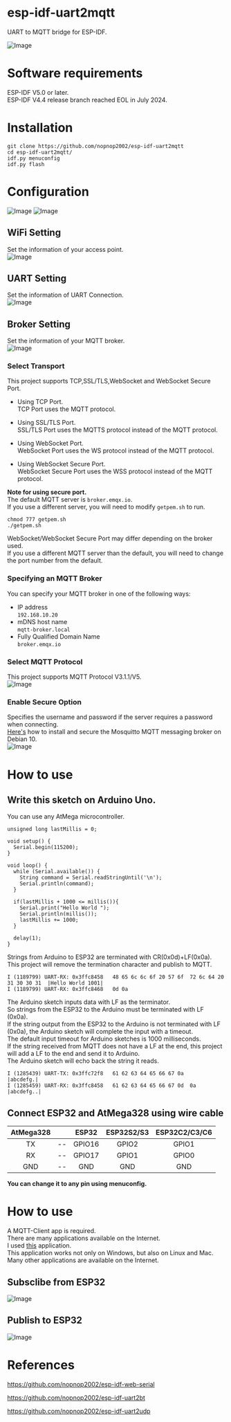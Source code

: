 # esp-idf-uart2mqtt
UART to MQTT bridge for ESP-IDF.   

![Image](https://github.com/user-attachments/assets/200f57e3-0f80-404c-a970-8004dac74c69)

# Software requirements
ESP-IDF V5.0 or later.   
ESP-IDF V4.4 release branch reached EOL in July 2024.   


# Installation

```
git clone https://github.com/nopnop2002/esp-idf-uart2mqtt
cd esp-idf-uart2mqtt/
idf.py menuconfig
idf.py flash
```

# Configuration
![Image](https://github.com/user-attachments/assets/79b55614-73c7-4c90-9836-0d180dac868e)
![Image](https://github.com/user-attachments/assets/083b1ea2-7fd6-4269-a2c3-288210f1fe29)

## WiFi Setting
Set the information of your access point.   
![Image](https://github.com/user-attachments/assets/ff07ce55-c33f-4f25-9320-4b69b9e349ee)

## UART Setting
Set the information of UART Connection.   
![Image](https://github.com/user-attachments/assets/480dbb4e-5cda-4281-b46c-3b80675bd362)

## Broker Setting
Set the information of your MQTT broker.   
![Image](https://github.com/user-attachments/assets/ad103632-86dc-4eb0-958e-b633c6107016)

### Select Transport   
This project supports TCP,SSL/TLS,WebSocket and WebSocket Secure Port.   

- Using TCP Port.   
 TCP Port uses the MQTT protocol.   

- Using SSL/TLS Port.   
 SSL/TLS Port uses the MQTTS protocol instead of the MQTT protocol.   

- Using WebSocket Port.   
 WebSocket Port uses the WS protocol instead of the MQTT protocol.   

- Using WebSocket Secure Port.   
 WebSocket Secure Port uses the WSS protocol instead of the MQTT protocol.   

__Note for using secure port.__   
The default MQTT server is ```broker.emqx.io```.   
If you use a different server, you will need to modify ```getpem.sh``` to run.   
```
chmod 777 getpem.sh
./getpem.sh
```

WebSocket/WebSocket Secure Port may differ depending on the broker used.   
If you use a different MQTT server than the default, you will need to change the port number from the default.   

### Specifying an MQTT Broker   
You can specify your MQTT broker in one of the following ways:   
- IP address   
 ```192.168.10.20```   
- mDNS host name   
 ```mqtt-broker.local```   
- Fully Qualified Domain Name   
 ```broker.emqx.io```

### Select MQTT Protocol   
This project supports MQTT Protocol V3.1.1/V5.   
![Image](https://github.com/user-attachments/assets/0f15eb1b-9ab3-4eed-b7f0-edfafbe9be53)

### Enable Secure Option
Specifies the username and password if the server requires a password when connecting.   
[Here's](https://www.digitalocean.com/community/tutorials/how-to-install-and-secure-the-mosquitto-mqtt-messaging-broker-on-debian-10) how to install and secure the Mosquitto MQTT messaging broker on Debian 10.   
![Image](https://github.com/user-attachments/assets/de867fe9-018c-46ca-ba3c-664eabe36bb2)

# How to use   

## Write this sketch on Arduino Uno.   
You can use any AtMega microcontroller.   

```
unsigned long lastMillis = 0;

void setup() {
  Serial.begin(115200);
}

void loop() {
  while (Serial.available()) {
    String command = Serial.readStringUntil('\n');
    Serial.println(command);
  }

  if(lastMillis + 1000 <= millis()){
    Serial.print("Hello World ");
    Serial.println(millis());
    lastMillis += 1000;
  }

  delay(1);
}
```

Strings from Arduino to ESP32 are terminated with CR(0x0d)+LF(0x0a).   
This project will remove the termination character and publish to MQTT.   
```
I (1189799) UART-RX: 0x3ffc8458   48 65 6c 6c 6f 20 57 6f  72 6c 64 20 31 30 30 31  |Hello World 1001|
I (1189799) UART-RX: 0x3ffc8468   0d 0a
```

The Arduino sketch inputs data with LF as the terminator.   
So strings from the ESP32 to the Arduino must be terminated with LF (0x0a).   
If the string output from the ESP32 to the Arduino is not terminated with LF (0x0a), the Arduino sketch will complete the input with a timeout.   
The default input timeout for Arduino sketches is 1000 milliseconds.   
If the string received from MQTT does not have a LF at the end, this project will add a LF to the end and send it to Arduino.   
The Arduino sketch will echo back the string it reads.   
```
I (1285439) UART-TX: 0x3ffc72f8   61 62 63 64 65 66 67 0a                           |abcdefg.|
I (1285459) UART-RX: 0x3ffc8458   61 62 63 64 65 66 67 0d  0a                       |abcdefg..|
```

## Connect ESP32 and AtMega328 using wire cable   

|AtMega328||ESP32|ESP32S2/S3|ESP32C2/C3/C6|
|:-:|:-:|:-:|:-:|:-:|
|TX|--|GPIO16|GPIO2|GPIO1|
|RX|--|GPIO17|GPIO1|GPIO0|
|GND|--|GND|GND|GND|

__You can change it to any pin using menuconfig.__   


# How to use
A MQTT-Client app is required.   
There are many applications available on the Internet.   
I used [this](https://mqtt-explorer.com/) application.   
This application works not only on Windows, but also on Linux and Mac.   
Many other applications are available on the Internet.   

## Subsclibe from ESP32
![Image](https://github.com/user-attachments/assets/8d10dc20-4269-4674-893f-d9801c961b05)

## Publish to ESP32
![Image](https://github.com/user-attachments/assets/ab399efb-cf58-4272-9929-2a75f743979b)


# References

https://github.com/nopnop2002/esp-idf-web-serial

https://github.com/nopnop2002/esp-idf-uart2bt

https://github.com/nopnop2002/esp-idf-uart2udp



